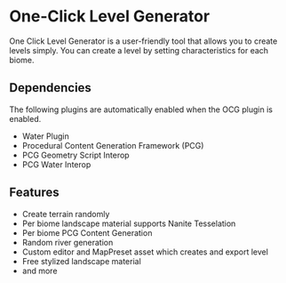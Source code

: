 # One-Click Level Generator

One Click Level Generator is a user-friendly tool that allows you to create levels simply.
You can create a level by setting characteristics for each biome.

## Dependencies
The following plugins are automatically enabled when the OCG plugin is enabled.
- Water Plugin
- Procedural Content Generation Framework (PCG)
- PCG Geometry Script Interop
- PCG Water Interop

## Features
- Create terrain randomly
- Per biome landscape material supports Nanite Tesselation
- Per biome PCG Content Generation
- Random river generation
- Custom editor and MapPreset asset which creates and export level
- Free stylized landscape material
- and more
